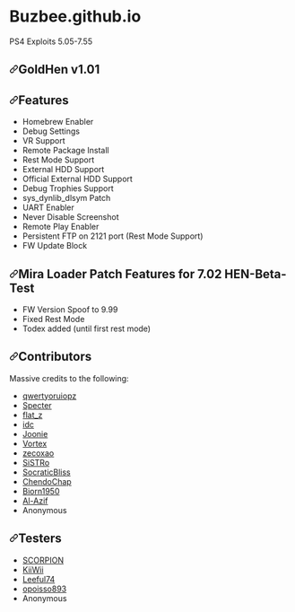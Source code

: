 # Buzbee.github.io
PS4 Exploits 5.05-7.55
  <div id="readme" class="Box-body readme blob js-code-block-container p-5 p-xl-6 gist-border-0">
    <article class="markdown-body entry-content container-lg" itemprop="text"><h1><a id="user-content-ps4hen-v213" class="anchor" aria-hidden="true" href="#ps4hen-v213"><svg class="octicon octicon-link" viewBox="0 0 16 16" version="1.1" width="16" height="16" aria-hidden="true"><path fill-rule="evenodd" d="M7.775 3.275a.75.75 0 001.06 1.06l1.25-1.25a2 2 0 112.83 2.83l-2.5 2.5a2 2 0 01-2.83 0 .75.75 0 00-1.06 1.06 3.5 3.5 0 004.95 0l2.5-2.5a3.5 3.5 0 00-4.95-4.95l-1.25 1.25zm-4.69 9.64a2 2 0 010-2.83l2.5-2.5a2 2 0 012.83 0 .75.75 0 001.06-1.06 3.5 3.5 0 00-4.95 0l-2.5 2.5a3.5 3.5 0 004.95 4.95l1.25-1.25a.75.75 0 00-1.06-1.06l-1.25 1.25a2 2 0 01-2.83 0z"></path></svg></a>GoldHen v1.01</h1>
<h2><a id="user-content-features" class="anchor" aria-hidden="true" href="#features"><svg class="octicon octicon-link" viewBox="0 0 16 16" version="1.1" width="16" height="16" aria-hidden="true"><path fill-rule="evenodd" d="M7.775 3.275a.75.75 0 001.06 1.06l1.25-1.25a2 2 0 112.83 2.83l-2.5 2.5a2 2 0 01-2.83 0 .75.75 0 00-1.06 1.06 3.5 3.5 0 004.95 0l2.5-2.5a3.5 3.5 0 00-4.95-4.95l-1.25 1.25zm-4.69 9.64a2 2 0 010-2.83l2.5-2.5a2 2 0 012.83 0 .75.75 0 001.06-1.06 3.5 3.5 0 00-4.95 0l-2.5 2.5a3.5 3.5 0 004.95 4.95l1.25-1.25a.75.75 0 00-1.06-1.06l-1.25 1.25a2 2 0 01-2.83 0z"></path></svg></a>Features</h2>
<ul>
<li>Homebrew Enabler</li>
<li>Debug Settings</li>
<li>VR Support</li>
<li>Remote Package Install</li>
<li>Rest Mode Support</li> 
<li>External HDD Support</li>
<li>Official External HDD Support</li>
<li>Debug Trophies Support</li>
<li>sys_dynlib_dlsym Patch</li>
<li>UART Enabler</li>
<li>Never Disable Screenshot</li>
<li>Remote Play Enabler</li>
<li>Persistent FTP on 2121 port (Rest Mode Support)</li>
<li>FW Update Block</li>

</ul>
<h2><a id="user-content-features" class="anchor" aria-hidden="true" href="#features"><svg class="octicon octicon-link" viewBox="0 0 16 16" version="1.1" width="16" height="16" aria-hidden="true"><path fill-rule="evenodd" d="M7.775 3.275a.75.75 0 001.06 1.06l1.25-1.25a2 2 0 112.83 2.83l-2.5 2.5a2 2 0 01-2.83 0 .75.75 0 00-1.06 1.06 3.5 3.5 0 004.95 0l2.5-2.5a3.5 3.5 0 00-4.95-4.95l-1.25 1.25zm-4.69 9.64a2 2 0 010-2.83l2.5-2.5a2 2 0 012.83 0 .75.75 0 001.06-1.06 3.5 3.5 0 00-4.95 0l-2.5 2.5a3.5 3.5 0 004.95 4.95l1.25-1.25a.75.75 0 00-1.06-1.06l-1.25 1.25a2 2 0 01-2.83 0z"></path></svg></a>Mira Loader Patch Features for 7.02 HEN-Beta-Test </h2>
<ul>
<li>FW Version Spoof to 9.99</li>
<li>Fixed Rest Mode</li>
<li>Todex added (until first rest mode)</li>
</ul>
<h2><a id="user-content-contributors" class="anchor" aria-hidden="true" href="#contributors"><svg class="octicon octicon-link" viewBox="0 0 16 16" version="1.1" width="16" height="16" aria-hidden="true"><path fill-rule="evenodd" d="M7.775 3.275a.75.75 0 001.06 1.06l1.25-1.25a2 2 0 112.83 2.83l-2.5 2.5a2 2 0 01-2.83 0 .75.75 0 00-1.06 1.06 3.5 3.5 0 004.95 0l2.5-2.5a3.5 3.5 0 00-4.95-4.95l-1.25 1.25zm-4.69 9.64a2 2 0 010-2.83l2.5-2.5a2 2 0 012.83 0 .75.75 0 001.06-1.06 3.5 3.5 0 00-4.95 0l-2.5 2.5a3.5 3.5 0 004.95 4.95l1.25-1.25a.75.75 0 00-1.06-1.06l-1.25 1.25a2 2 0 01-2.83 0z"></path></svg></a>Contributors</h2>
<p>Massive credits to the following:</p>
<ul>
<li><a href="https://twitter.com/qwertyoruiopz" rel="nofollow">qwertyoruiopz</a></li>
<li><a href="https://twitter.com/SpecterDev" rel="nofollow">Specter</a></li>
<li><a href="https://twitter.com/flat_z" rel="nofollow">flat_z</a></li>
<li><a href="https://twitter.com/3226_2143" rel="nofollow">idc</a></li>
<li><a href="https://github.com/Joonie86/">Joonie</a></li>
<li><a href="https://github.com/xvortex">Vortex</a></li>
<li><a href="https://twitter.com/notzecoxao" rel="nofollow">zecoxao</a></li>
<li><a href="https://github.com/SiSTR0">SiSTRo</a></li>
<li><a href="https://twitter.com/SocraticBliss" rel="nofollow">SocraticBliss</a></li>
<li><a href="https://github.com/ChendoChap">ChendoChap</a></li>
<li><a href="https://github.com/Biorn1950">Biorn1950</a></li>
<li><a href="https://github.com/Al-Azif">Al-Azif</a></li>
<li>Anonymous</li>
</ul>
<h2><a id="user-content-testers" class="anchor" aria-hidden="true" href="#testers"><svg class="octicon octicon-link" viewBox="0 0 16 16" version="1.1" width="16" height="16" aria-hidden="true"><path fill-rule="evenodd" d="M7.775 3.275a.75.75 0 001.06 1.06l1.25-1.25a2 2 0 112.83 2.83l-2.5 2.5a2 2 0 01-2.83 0 .75.75 0 00-1.06 1.06 3.5 3.5 0 004.95 0l2.5-2.5a3.5 3.5 0 00-4.95-4.95l-1.25 1.25zm-4.69 9.64a2 2 0 010-2.83l2.5-2.5a2 2 0 012.83 0 .75.75 0 001.06-1.06 3.5 3.5 0 00-4.95 0l-2.5 2.5a3.5 3.5 0 004.95 4.95l1.25-1.25a.75.75 0 00-1.06-1.06l-1.25 1.25a2 2 0 01-2.83 0z"></path></svg></a>Testers</h2>
<ul>
<li><a href="https://twitter.com/SCORPION1399" rel="nofollow">SCORPION</a></li>
<li><a href="https://twitter.com/defaultdnb" rel="nofollow">KiiWii</a></li>
<li><a href="https://twitter.com/leeful74" rel="nofollow">Leeful74</a></li>
<li><a href="https://twitter.com/opoisso893" rel="nofollow">opoisso893</a></li>
<li>Anonymous</li>
</ul>
</article>
  </div>

